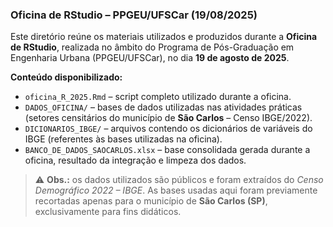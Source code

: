 ### Oficina de RStudio – PPGEU/UFSCar (19/08/2025)

Este diretório reúne os materiais utilizados e produzidos durante a **Oficina de RStudio**, realizada no âmbito do Programa de Pós-Graduação em Engenharia Urbana (PPGEU/UFSCar), no dia **19 de agosto de 2025**.

**Conteúdo disponibilizado:**

- `oficina_R_2025.Rmd` – script completo utilizado durante a oficina.
- `DADOS_OFICINA/` – bases de dados utilizadas nas atividades práticas (setores censitários do município de **São Carlos** – Censo IBGE/2022).
- `DICIONARIOS_IBGE/` – arquivos contendo os dicionários de variáveis do IBGE (referentes às bases utilizadas na oficina).
- `BANCO_DE_DADOS_SAOCARLOS.xlsx` – base consolidada gerada durante a oficina, resultado da integração e limpeza dos dados.

> ⚠️ **Obs.:** os dados utilizados são públicos e foram extraídos do *Censo Demográfico 2022 – IBGE*. As bases usadas aqui foram previamente recortadas apenas para o município de **São Carlos (SP)**, exclusivamente para fins didáticos.
